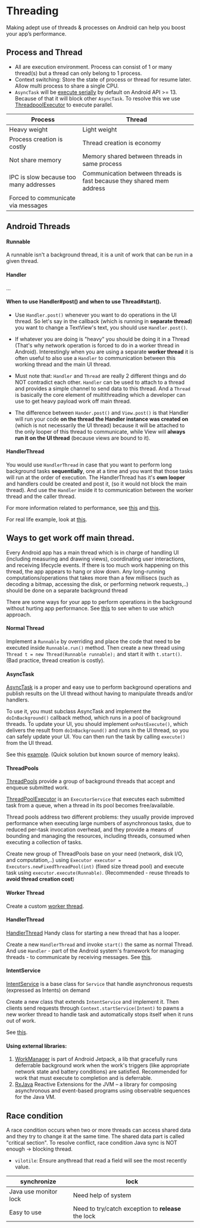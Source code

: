 # Threading

Making adept use of threads & processes on Android can help you boost your app’s performance.

## Process and Thread

* All are execution environment. Process can consist of 1 or many thread(s) but a thread can only belong to 1 process.
* Context switching: Store the state of process or thread for resume later. Allow multi process to share a single CPU.
* `AsyncTask` will be [execute serially](https://stackoverflow.com/a/18661403/5282585) by default on Android API >= 13. Because of that it will block other `AsyncTask`. To resolve this we use [ThreadpoolExecutor](https://developer.android.com/reference/java/util/concurrent/ThreadPoolExecutor.html) to execute parallel.

| Process        | Thread          |
| -------------|---------------|
| Heavy weight | Light weight |
| Process creation is costly | Thread creation is economy |
| Not share memory | Memory shared between threads in same process |
| IPC is slow because too many addresses | Communication between threads is fast because they shared mem address |
| Forced to communicate via messages |  |


## Android Threads

#### Runnable

A runnable isn't a background thread, it is a unit of work that can be run in a given thread.

#### Handler

...

#### When to use Handler#post() and when to use Thread#start().

* Use `Handler.post()` whenever you want to do operations in the UI thread. So let's say in the callback (which is running in **separate thread**) you want to change a TextView's text, you should use `Handler.post()`.

* If whatever you are doing is "heavy" you should be doing it in a Thread (That's why network operation is forced to do in a worker thread in Android). Interestingly when you are using a separate **worker thread** it is often useful to also use a `Handler` to communication between this working thread and the main UI thread.

* Must note that: `Handler` and `Thread` are really 2 different things and do NOT contradict each other. `Handler` can be used to attach to a thread and provides a simple channel to send data to this thread. And a `Thread` is basically the core element of multithreading which a developer can use to get heavy payload work off main thread.

* The difference between `Hander.post()` and `View.post()` is that Handler will run your code **on the thread the Handler instance was created on** (which is not necessarily the UI thread) because it will be attached to the only looper of this thread to communicate, while View will **always run it on the UI thread** (because views are bound to it).

#### HandlerThread

You would use `HandlerThread` in case that you want to perform long background tasks **sequentially**, one at a time and you want that those tasks will run at the order of execution. The HandlerThread has it's **own looper** and handlers could be created and post it, (so it would not block the main thread). And use the `Handler` inside it to communication between the worker thread and the caller thread.

For more information related to performance, see [this](https://github.com/nhoxbypass/android-development-patterns-note/blob/master/performance_note.md#season-5-ep-02) and [this](https://github.com/nhoxbypass/android-development-patterns-note/blob/master/performance_note.md#season-5-ep-05).

For real life example, look at [this](https://stackoverflow.com/questions/18149964/best-use-of-handlerthread-over-other-similar-classes).


## Ways to get work off main thread.

Every Android app has a main thread which is in charge of handling UI (including measuring and drawing views), coordinating user interactions, and receiving lifecycle events. If there is too much work happening on this thread, the app appears to hang or slow down. Any long-running computations/operations that takes more than a few millisecs (such as decoding a bitmap, accessing the disk, or performing network requests,..) should be done on a separate background thread

There are some ways for your app to perform operations in the background without hurting app performance. See [this](https://github.com/nhoxbypass/android-development-patterns-note/blob/master/performance_note.md#season-5-ep-01) to see when to use which approach.

#### Normal Thread

Implement a `Runnable` by overriding and place the code that need to be executed inside `Runnable.run()` method. Then create a new thread using `Thread t = new Thread(Runnable runnable);` and start it with `t.start()`. (Bad practice, thread creation is costly).

#### AsyncTask

[AsyncTask](https://developer.android.com/reference/android/os/AsyncTask) is a proper and easy use to perform background operations and publish results on the UI thread without having to manipulate threads and/or handlers.

To use it, you must subclass AsyncTask and implement the `doInBackground()` callback method, which runs in a pool of background threads. To update your UI, you should implement `onPostExecute()`, which delivers the result from `doInBackground()` and runs in the UI thread, so you can safely update your UI. You can then run the task by calling `execute()` from the UI thread.
   
See this [example](https://stackoverflow.com/questions/9671546/asynctask-android-example). (Quick solution but known source of memory leaks).

#### ThreadPools

[ThreadPools](https://developer.android.com/training/multiple-threads/create-threadpool) provide a group of background threads that accept and enqueue submitted work.

[ThreadPoolExecutor](https://developer.android.com/reference/java/util/concurrent/ThreadPoolExecutor) is an `ExecutorService` that executes each submitted task from a queue, when a thread in its pool becomes free/available.

Thread pools address two different problems: they usually provide improved performance when executing large numbers of asynchronous tasks, due to reduced per-task invocation overhead, and they provide a means of bounding and managing the resources, including threads, consumed when executing a collection of tasks.

Create new group of ThreadPools base on your need (network, disk I/O, and computation,..) using `Executor executor = Executors.newFixedThreadPool(int)` (fixed size thread pool) and execute task using `executor.execute(Runnable)`. (Recommended - reuse threads to **avoid thread creation cost**)

#### Worker Thread

Create a custom [worker thread](https://stackoverflow.com/questions/13235312/what-are-worker-threads-and-what-is-their-role-in-the-reactor-pattern).

#### HandlerThread

[HandlerThread](https://developer.android.com/reference/android/os/HandlerThread) Handy class for starting a new thread that has a looper.

Create a new `HandlerThread` and invoke `start()` the same as normal Thread. And use `Handler` - part of the Android system's framework for managing threads -  to communicate by receiving messages. See [this](https://stackoverflow.com/questions/25094330/example-communicating-with-handlerthread).

#### IntentService

[IntentService](https://developer.android.com/reference/android/app/IntentService) is a base class for `Service` that handle asynchronous requests (expressed as Intents) on demand

Create a new class that extends `IntentService` and implement it. Then clients send requests through `Context.startService(Intent)` to pawns a new worker thread to handle task and automatically stops itself when it runs out of work. 

See [this](https://code.tutsplus.com/tutorials/android-fundamentals-intentservice-basics--mobile-6183).


#### Using external libraries:  

1. [WorkManager](https://developer.android.com/topic/libraries/architecture/workmanager) is part of Android Jetpack, a lib that gracefully runs deferrable background work when the work's triggers (like appropriate network state and battery conditions) are satisfied. Recommended for work that must execute to completion and is deferrable.
2. [RxJava](https://github.com/ReactiveX/RxJava) Reactive Extensions for the JVM – a library for composing asynchronous and event-based programs using observable sequences for the Java VM.


## Race condition

A race condition occurs when two or more threads can access shared data and they try to change it at the same time. The shared data part is called "critical section".
To resolve conflict, race condition Java sync is NOT enough -> blocking thread.

* `vilotile`: Ensure anythread that read a field will see the most recently value.

| synchronize        | lock          |
| -------------|---------------|
| Java use monitor lock | Need help of system |
| Easy to use | Need to try/catch exception to **release** the lock |
